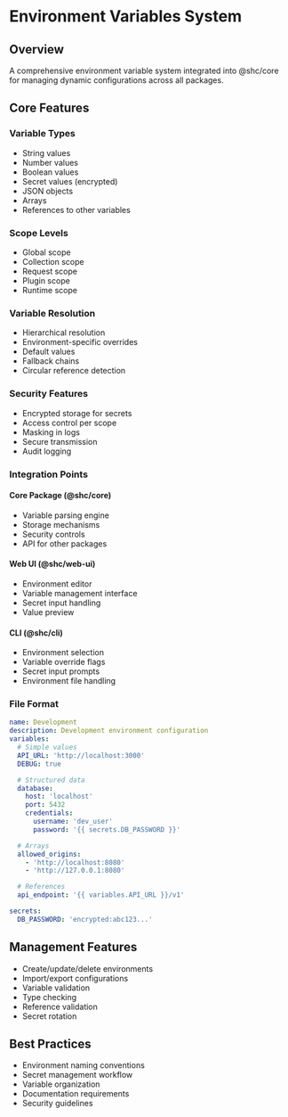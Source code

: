 # Environment Variables System

## Overview

A comprehensive environment variable system integrated into @shc/core for managing dynamic configurations across all packages.

## Core Features

### Variable Types

- String values
- Number values
- Boolean values
- Secret values (encrypted)
- JSON objects
- Arrays
- References to other variables

### Scope Levels

- Global scope
- Collection scope
- Request scope
- Plugin scope
- Runtime scope

### Variable Resolution

- Hierarchical resolution
- Environment-specific overrides
- Default values
- Fallback chains
- Circular reference detection

### Security Features

- Encrypted storage for secrets
- Access control per scope
- Masking in logs
- Secure transmission
- Audit logging

### Integration Points

#### Core Package (@shc/core)

- Variable parsing engine
- Storage mechanisms
- Security controls
- API for other packages

#### Web UI (@shc/web-ui)

- Environment editor
- Variable management interface
- Secret input handling
- Value preview

#### CLI (@shc/cli)

- Environment selection
- Variable override flags
- Secret input prompts
- Environment file handling

### File Format

```yaml
name: Development
description: Development environment configuration
variables:
  # Simple values
  API_URL: 'http://localhost:3000'
  DEBUG: true

  # Structured data
  database:
    host: 'localhost'
    port: 5432
    credentials:
      username: 'dev_user'
      password: '{{ secrets.DB_PASSWORD }}'

  # Arrays
  allowed_origins:
    - 'http://localhost:8080'
    - 'http://127.0.0.1:8080'

  # References
  api_endpoint: '{{ variables.API_URL }}/v1'

secrets:
  DB_PASSWORD: 'encrypted:abc123...'
```

## Management Features

- Create/update/delete environments
- Import/export configurations
- Variable validation
- Type checking
- Reference validation
- Secret rotation

## Best Practices

- Environment naming conventions
- Secret management workflow
- Variable organization
- Documentation requirements
- Security guidelines
